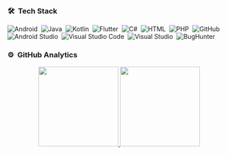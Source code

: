 ### 🛠 &nbsp;Tech Stack

![Android](https://img.shields.io/badge/-Android-05122A?style=flat&logo=android)&nbsp;
![Java](https://img.shields.io/badge/-Java-05122A?style=flat&logo=Java)&nbsp;
![Kotlin](https://img.shields.io/badge/-Kotlin-05122A?style=flat&logo=Kotlin)&nbsp;
![Flutter](https://img.shields.io/badge/-Flutter-05122A?style=flat&logo=flutter)&nbsp;
![C#](https://img.shields.io/badge/-05122A?style=flat&logo=c-sharp&logoColor=834fbd)&nbsp;
![HTML](https://img.shields.io/badge/-HTML-05122A?style=flat&logo=HTML5)&nbsp;
![PHP](https://img.shields.io/badge/-PHP-05122A?style=flat&logo=Php)&nbsp;
![GitHub](https://img.shields.io/badge/-GitHub-05122A?style=flat&logo=github)&nbsp;
![Android Studio](https://img.shields.io/badge/-Android%20Studio-05122A?style=flat&logo=android-studio)&nbsp;
![Visual Studio Code](https://img.shields.io/badge/-Visual%20Studio%20Code-05122A?style=flat&logo=visual-studio-code&logoColor=007ACC)&nbsp;
![Visual Studio](https://img.shields.io/badge/-Visual%20Studio-05122A?style=flat&logo=visual-studio-code&logoColor=834fbd)&nbsp;
![BugHunter](https://img.shields.io/badge/-BugHunter-05122A?style=flat&logo=bughunter)&nbsp;


### ⚙️ &nbsp;GitHub Analytics

<p align="center">
<a href="https://github.com/cagdas-kaya">
  <img height="180em" src="https://github-readme-stats-eight-theta.vercel.app/api?username=cagdas-kaya&show_icons=true&theme=algolia&include_all_commits=true&count_private=true"/>
  <img height="180em" src="https://github-readme-stats-eight-theta.vercel.app/api/top-langs/?username=cagdas-kaya&layout=compact&langs_count=8&theme=algolia"/>
</a>
</p>
